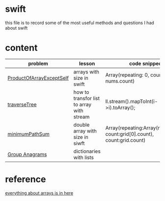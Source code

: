 # swift
this file is to record some of the most useful methods and questions I had about swift

# content

| problem                                                                | lesson                                    | code snipped                                                               |
| ---------------------------------------------------------------------- | ----------------------------------------- | -------------------------------------------------------------------------- |
| [ProductOfArrayExceptSelf](week%203/D1.ProductOfArrayExceptSelf.swift) | arrays with size in swift                 | Array(repeating: 0, count: nums.count)                                     |
| [traverseTree](../codesignal/TraverseTree.java)                        | how to transfor list to array with stream | ll.stream().mapToInt(i->i).toArray();                                      |
| [minimumPathSum](week%203/D4.MinimumPathSum.swift)                     | double array with size in siwft           | Array(repeating:Array(repeating:0, count:grid[0].count), count:grid.count) |
| [Group Anagrams](week%201/D6.GroupAnagrams.swift)                      | dictionaries with lists                   |

# reference
[everything about arrays is in here](https://developer.apple.com/documentation/swift/array)